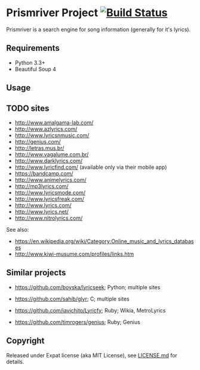 # Prismriver Project [![Build Status](https://travis-ci.org/anlar/prismriver.svg?branch=master)](https://travis-ci.org/anlar/prismriver)

Prismriver is a search engine for song information (generally for it's lyrics).

## Requirements

* Python 3.3+
* Beautiful Soup 4

## Usage

## TODO sites

* http://www.amalgama-lab.com/
* http://www.azlyrics.com/
* http://www.lyricsnmusic.com/
* http://genius.com/
* http://letras.mus.br/
* http://www.vagalume.com.br/
* http://www.darklyrics.com/
* http://www.lyricfind.com/ (available only via their mobile app)
* https://bandcamp.com/
* http://www.animelyrics.com/
* http://mp3lyrics.com/
* http://www.lyricsmode.com/
* http://www.lyricsfreak.com/
* http://www.lyrics.com/
* http://www.lyrics.net/
* http://www.nitrolyrics.com/

See also:

* https://en.wikipedia.org/wiki/Category:Online_music_and_lyrics_databases
* http://www.kiwi-musume.com/profiles/links.htm

## Similar projects

* https://github.com/boyska/lyricseek;
Python;
multiple sites

* https://github.com/sahib/glyr;
C;
multiple sites

* https://github.com/javichito/Lyricfy;
Ruby;
Wikia, MetroLyrics

* https://github.com/timrogers/genius;
Ruby;
Genius

## Copyright

Released under Expat license (aka MIT License), see [LICENSE.md](LICENSE.md) for details.
